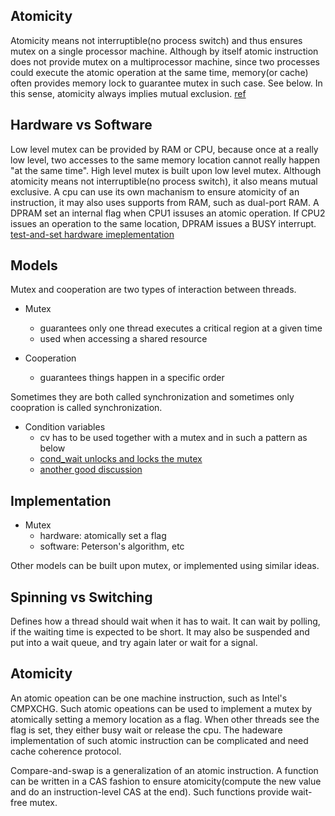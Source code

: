 ## Atomicity
Atomicity means not interruptible(no process switch) and thus ensures mutex on a single processor machine. Although by itself atomic instruction does not provide mutex on a multiprocessor machine, since two processes could execute the atomic operation at the same time, memory(or cache) often provides memory lock to guarantee mutex in such case. See below. In this sense, atomicity always implies mutual exclusion. 
[ref](http://www.cs.nott.ac.uk/~psznza/G52CON/lecture4.pdf)

## Hardware vs Software
Low level mutex can be provided by RAM or CPU, because once at a really low level, two accesses to the same memory location cannot really happen "at the same time". High level mutex is built upon low level mutex. Although atomicity means not interruptible(no process switch), it also means mutual exclusive. A cpu can use its own machanism to ensure atomicity of an instruction, it may also uses supports from RAM, such as dual-port RAM. A DPRAM set an internal flag when CPU1 issuses an atomic operation. If CPU2 issues an operation to the same location, DPRAM issues a BUSY interrupt. 
[test-and-set hardware imeplementation](https://en.wikipedia.org/wiki/Test-and-set)


## Models
Mutex and cooperation are two types of interaction between threads. 
- Mutex
  - guarantees only one thread executes a critical region at a given time
  - used when accessing a shared resource

- Cooperation
  - guarantees things happen in a specific order

Sometimes they are both called synchronization and sometimes only coopration is called synchronization.

- Condition variables
  - cv has to be used together with a mutex and in such a pattern as below
  - [cond_wait unlocks and locks the mutex](https://stackoverflow.com/questions/14924469/does-pthread-cond-waitcond-t-mutex-unlock-and-then-lock-the-mutex)
  - [another good discussion](http://stackoverflow.com/questions/2763714/why-do-pthreads-condition-variable-functions-require-a-mutex)
  
## Implementation
- Mutex
  - hardware: atomically set a flag
  - software: Peterson's algorithm, etc

Other models can be built upon mutex, or implemented using similar ideas. 

## Spinning vs Switching
Defines how a thread should wait when it has to wait. It can wait by polling, if the waiting time is expected to be short. It may also be suspended and put into a wait queue, and try again later or wait for a signal.

## Atomicity
An atomic opeation can be one machine instruction, such as Intel's CMPXCHG. Such atomic opeations can be used to implement a mutex by atomically setting a memory location as a flag. When other threads see the flag is set, they either busy wait or release the cpu. The hadeware implementation of such atomic instruction can be complicated and need cache coherence protocol. 

Compare-and-swap is a generalization of an atomic instruction. A function can be written in a CAS fashion to ensure atomicity(compute the new value and do an instruction-level CAS at the end). Such functions provide wait-free mutex.
